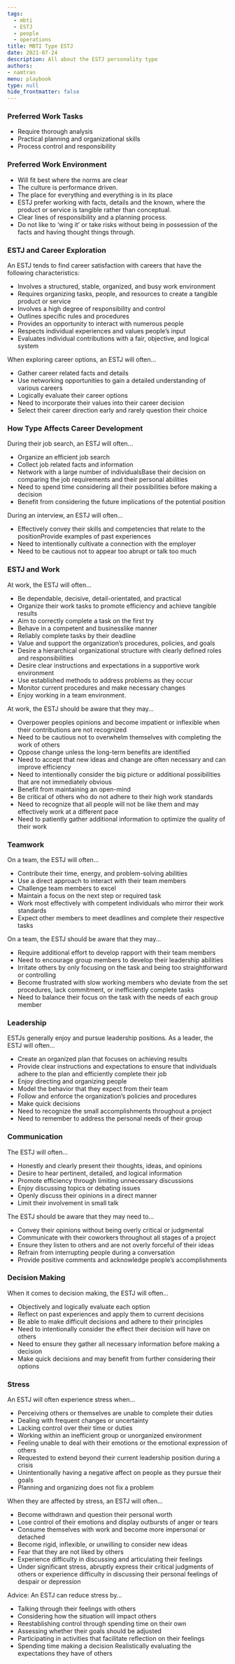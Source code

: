```yaml
---
tags: 
  - mbti
  - ESTJ
  - people
  - operations
title: MBTI Type ESTJ
date: 2021-07-24
description: All about the ESTJ personality type
authors: 
- namtran
menu: playbook
type: null
hide_frontmatter: false
---
```


<!-- table_of_contents 891a2785-f7b5-4208-90e0-1153fddd68ae -->

### Preferred Work Tasks
* Require thorough analysis
* Practical planning and organizational skills
* Process control and responsibility

### Preferred Work Environment
* Will fit best where the norms are clear
* The culture is performance driven.
* The place for everything and everything is in its place
* ESTJ prefer working with facts, details and the known, where the product or service is tangible rather than conceptual.
* Clear lines of responsibility and a planning process.
* Do not like to ‘wing it’ or take risks without being in possession of the facts and having thought things through.

### ESTJ and Career Exploration
An ESTJ tends to find career satisfaction with careers that have the following characteristics:

* Involves a structured, stable, organized, and busy work environment
* Requires organizing tasks, people, and resources to create a tangible product or service
* Involves a high degree of responsibility and control
* Outlines specific rules and procedures
* Provides an opportunity to interact with numerous people
* Respects individual experiences and values people’s input
* Evaluates individual contributions with a fair, objective, and logical system

When exploring career options, an ESTJ will often…
* Gather career related facts and details
* Use networking opportunities to gain a detailed understanding of various careers
* Logically evaluate their career options
* Need to incorporate their values into their career decision
* Select their career direction early and rarely question their choice

### How Type Affects Career Development
During their job search, an ESTJ will often...
* Organize an efficient job search
* Collect job related facts and information
* Network with a large number of individualsBase their decision on comparing the job requirements and their personal abilities
* Need to spend time considering all their possibilities before making a decision
* Benefit from considering the future implications of the potential position

During an interview, an ESTJ will often...
* Effectively convey their skills and competencies that relate to the positionProvide examples of past experiences
* Need to intentionally cultivate a connection with the employer
* Need to be cautious not to appear too abrupt or talk too much

### ESTJ and Work
At work, the ESTJ will often…
* Be dependable, decisive, detail-orientated, and practical
* Organize their work tasks to promote efficiency and achieve tangible results
* Aim to correctly complete a task on the first try
* Behave in a competent and businesslike manner
* Reliably complete tasks by their deadline
* Value and support the organization’s procedures, policies, and goals
* Desire a hierarchical organizational structure with clearly defined roles and responsibilities
* Desire clear instructions and expectations in a supportive work environment
* Use established methods to address problems as they occur
* Monitor current procedures and make necessary changes
* Enjoy working in a team environment.

At work, the ESTJ should be aware that they may…
* Overpower peoples opinions and become impatient or inflexible when their contributions are not recognized
* Need to be cautious not to overwhelm themselves with completing the work of others
* Oppose change unless the long-term benefits are identified
* Need to accept that new ideas and change are often necessary and can improve efficiency
* Need to intentionally consider the big picture or additional possibilities that are not immediately obvious
* Benefit from maintaining an open-mind
* Be critical of others who do not adhere to their high work standards
* Need to recognize that all people will not be like them and may effectively work at a different pace
* Need to patiently gather additional information to optimize the quality of their work

### Teamwork
On a team, the ESTJ will often…
* Contribute their time, energy, and problem-solving abilities
* Use a direct approach to interact with their team members
* Challenge team members to excel
* Maintain a focus on the next step or required task
* Work most effectively with competent individuals who mirror their work standards
* Expect other members to meet deadlines and complete their respective tasks

On a team, the ESTJ should be aware that they may…
* Require additional effort to develop rapport with their team members
* Need to encourage group members to develop their leadership abilities
* Irritate others by only focusing on the task and being too straightforward or controlling
* Become frustrated with slow working members who deviate from the set procedures, lack commitment, or inefficiently complete tasks
* Need to balance their focus on the task with the needs of each group member

### Leadership
ESTJs generally enjoy and pursue leadership positions. As a leader, the ESTJ will often…
* Create an organized plan that focuses on achieving results
* Provide clear instructions and expectations to ensure that individuals adhere to the plan and efficiently complete their job
* Enjoy directing and organizing people
* Model the behavior that they expect from their team
* Follow and enforce the organization’s policies and procedures
* Make quick decisions
* Need to recognize the small accomplishments throughout a project
* Need to remember to address the personal needs of their group

### Communication
The ESTJ will often…
* Honestly and clearly present their thoughts, ideas, and opinions
* Desire to hear pertinent, detailed, and logical information
* Promote efficiency through limiting unnecessary discussions
* Enjoy discussing topics or debating issues
* Openly discuss their opinions in a direct manner
* Limit their involvement in small talk

The ESTJ should be aware that they may need to…
* Convey their opinions without being overly critical or judgmental
* Communicate with their coworkers throughout all stages of a project
* Ensure they listen to others and are not overly forceful of their ideas
* Refrain from interrupting people during a conversation
*  Provide positive comments and acknowledge people’s accomplishments

### Decision Making
When it comes to decision making, the ESTJ will often…
* Objectively and logically evaluate each option
* Reflect on past experiences and apply them to current decisions
* Be able to make difficult decisions and adhere to their principles
* Need to intentionally consider the effect their decision will have on others
* Need to ensure they gather all necessary information before making a decision
* Make quick decisions and may benefit from further considering their options

### Stress
An ESTJ will often experience stress when…
* Perceiving others or themselves are unable to complete their duties
* Dealing with frequent changes or uncertainty
* Lacking control over their time or duties
* Working within an inefficient group or unorganized environment
* Feeling unable to deal with their emotions or the emotional expression of others
* Requested to extend beyond their current leadership position during a crisis
* Unintentionally having a negative affect on people as they pursue their goals
* Planning and organizing does not fix a problem

When they are affected by stress, an ESTJ will often…
* Become withdrawn and question their personal worth
* Lose control of their emotions and display outbursts of anger or tears
* Consume themselves with work and become more impersonal or detached
* Become rigid, inflexible, or unwilling to consider new ideas
* Fear that they are not liked by others
* Experience difficulty in discussing and articulating their feelings
* Under significant stress, abruptly express their critical judgments of others or experience difficulty in discussing their personal feelings of despair or depression

Advice: An ESTJ can reduce stress by…
* Talking through their feelings with others
* Considering how the situation will impact others
* Reestablishing control through spending time on their own
* Assessing whether their goals should be adjusted
* Participating in activities that facilitate reflection on their feelings
* Spending time making a decision
Realistically evaluating the expectations they have of others